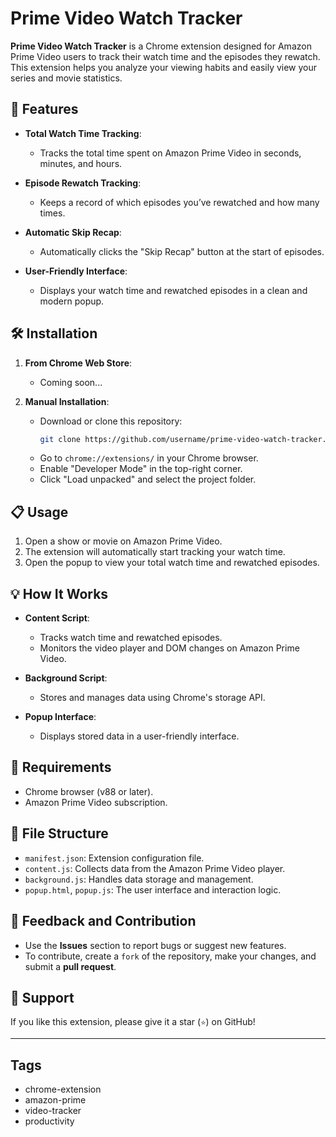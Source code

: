 # Prime Video Watch Tracker

**Prime Video Watch Tracker** is a Chrome extension designed for Amazon Prime Video users to track their watch time and the episodes they rewatch. This extension helps you analyze your viewing habits and easily view your series and movie statistics.

## 🚀 Features

- **Total Watch Time Tracking**:
  - Tracks the total time spent on Amazon Prime Video in seconds, minutes, and hours.

- **Episode Rewatch Tracking**:
  - Keeps a record of which episodes you’ve rewatched and how many times.

- **Automatic Skip Recap**:
  - Automatically clicks the "Skip Recap" button at the start of episodes.

- **User-Friendly Interface**:
  - Displays your watch time and rewatched episodes in a clean and modern popup.

## 🛠️ Installation

1. **From Chrome Web Store**:
   - Coming soon...

2. **Manual Installation**:
   - Download or clone this repository:
     ```bash
     git clone https://github.com/username/prime-video-watch-tracker.git
     ```
   - Go to `chrome://extensions/` in your Chrome browser.
   - Enable "Developer Mode" in the top-right corner.
   - Click "Load unpacked" and select the project folder.

## 📋 Usage

1. Open a show or movie on Amazon Prime Video.
2. The extension will automatically start tracking your watch time.
3. Open the popup to view your total watch time and rewatched episodes.

## 💡 How It Works

- **Content Script**:
  - Tracks watch time and rewatched episodes.
  - Monitors the video player and DOM changes on Amazon Prime Video.
  
- **Background Script**:
  - Stores and manages data using Chrome's storage API.
  
- **Popup Interface**:
  - Displays stored data in a user-friendly interface.

## 📌 Requirements

- Chrome browser (v88 or later).
- Amazon Prime Video subscription.

## 📂 File Structure

- `manifest.json`: Extension configuration file.
- `content.js`: Collects data from the Amazon Prime Video player.
- `background.js`: Handles data storage and management.
- `popup.html`, `popup.js`: The user interface and interaction logic.

## 📧 Feedback and Contribution

- Use the **Issues** section to report bugs or suggest new features.
- To contribute, create a `fork` of the repository, make your changes, and submit a **pull request**.

## 🌟 Support

If you like this extension, please give it a star (`⭐`) on GitHub!

---
## Tags
- chrome-extension
- amazon-prime
- video-tracker
- productivity
